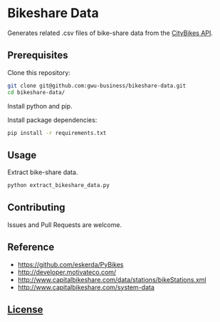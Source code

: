 # Bikeshare Data

Generates related .csv files of bike-share data from the [CityBikes API](http://api.citybik.es/v2/).

## Prerequisites

Clone this repository:

```` sh
git clone git@github.com:gwu-business/bikeshare-data.git
cd bikeshare-data/
````

Install python and pip.

Install package dependencies:

```` sh
pip install -r requirements.txt
````

## Usage

Extract bike-share data.

```` sh
python extract_bikeshare_data.py
````

## Contributing

Issues and Pull Requests are welcome.

## Reference

  + https://github.com/eskerda/PyBikes
  + http://developer.motivateco.com/
  + http://www.capitalbikeshare.com/data/stations/bikeStations.xml
  + http://www.capitalbikeshare.com/system-data

## [License](LICENSE.md)
